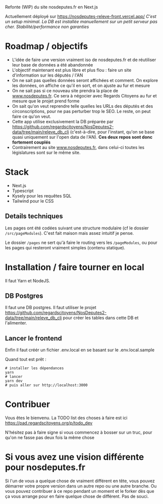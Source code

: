 Refonte (WIP) du site nosdeputes.fr en Next.js

Actuellement déployé sur https://nosdeputes-releve-front.vercel.app/ _C'est un setup minimal. La DB est installée manuellement sur un petit serveur pas cher. Stabilité/performance non garanties_

# Roadmap / objectifs

- L'idée de faire une version vraiment iso de nosdeputes.fr et de réutiliser leur base de données a été abandonnée
- L'objectif maintenant est plus libre et plus flou : faire un site d'information sur les députés / l'AN
- On ne sait pas quelles données seront affichées et comment. On explore les données, on affiche ce qu'il en sort, et on ajuste au fur et mesure
- On ne sait pas si ce nouveau site prendra la place de www.nosdeputes.fr. Ce sera à négocier avec Regards Citoyens au fur et mesure que le projet prend forme
- On sait qu'on veut reprendre telle quelles les URLs des députés et des circonscriptions, pour ne pas perturber trop le SEO. Le reste, on peut faire ce qu'on veut.
- Cette app utilise exclusivement la DB préparée par https://github.com/regardscitoyens/NosDeputes2-data/tree/main/releve_db_cli (c'est-à-dire, pour l'instant, qu'on se base quasi uniquement sur l'open data de l'AN). **Ces deux repos sont donc fortement couplés**
- Contrairement au site www.nosdeputes.fr, dans celui-ci toutes les législatures sont sur le même site.

# Stack

- Next.js
- Typescript
- Kysely pour les requêtes SQL
- Tailwind pour le CSS

## Details techniques

Les pages ont été codées suivant une structure modulaire (cf le dossier `/src/pageModules`). C'est fait maison mais assez intuitif je pense.

Le dossier `/pages` ne sert qu'à faire le routing vers les `/pageModules`, ou pour les pages qui resteront vraiment simples (contenu statique).

# Installation / faire tourner en local

Il faut Yarn et NodeJS.

## DB Postgres

Il faut une DB postgres.
Il faut utiliser le projet https://github.com/regardscitoyens/NosDeputes2-data/tree/main/releve_db_cli pour créer les tables dans cette DB et l'alimenter.

## Lancer le frontend

Enfin il faut créér un fichier .env.local en se basant sur le .env.local.sample

Quand tout est prêt :

    # installer les dépendances
    yarn
    # lancer
    yarn dev
    # puis aller sur http://localhost:3000

# Contribuer

Vous êtes le bienvenu. La TODO list des choses à faire est ici https://pad.regardscitoyens.org/p/todo_dev

N'hésitez pas à faire signe si vous commencez à bosser sur un truc, pour qu'on ne fasse pas deux fois la même chose

# Si vous avez une vision différente pour nosdeputes.fr

Si l'un de vous a quelque chose de vraiment différent en tête, vous pouvez démarrer votre propre version dans un autre repo ou une autre branche. Ou vous pouvez contribuer à ce repo pendant un moment et le forker dès que ça vous arrange pour en faire quelque chose de différent. Pas de souci.
